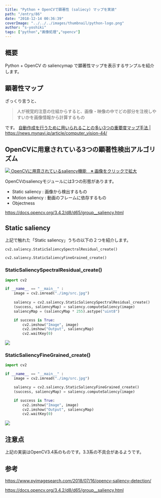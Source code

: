 ```yaml
---
title: "Python + OpenCVで顕著性 (saliecy) マップを実装"
path: "/entry/86"
date: "2018-12-14 00:36:39"
coverImage: "../../../images/thumbnail/python-logo.png"
author: "s-yoshiki"
tags: ["python","画像処理","opencv"]
---
```


## 概要

Python + OpenCV の saliencymap で顕著性マップを表示するサンプルを紹介します。

## 顕著性マップ

ざっくり言うと、

<blockquote>
人が視覚的注意の仕組からすると、画像・映像の中でどの部分を注視しやすいかを画像情報から計算するもの</blockquote>
です。
<a href="https://news.mynavi.jp/article/computer_vision-44/">自動作成を行うために用いられることの多い3つの重要度マップ手法 | https://news.mynavi.jp/article/computer_vision-44/</a>

## OpenCVに用意されている3つの顕著性検出アルゴリズム

<a href="https://docs.opencv.org/3.4.2/saliency.png">
<img src="https://docs.opencv.org/3.4.2/saliency.png">
OpenCVに用意されているsaliency機能　※ 画像をクリックで拡大</a>

OpenCVのsaliencyモジュールには3つの形態があります。

<ul>
 	<li>Static saliency : 画像から検出するもの</li>
 	<li>Motion saliency : 動画のフレームに依存するもの</li>
 	<li>Objectness</li>
</ul>
<a href="https://docs.opencv.org/3.4.2/d8/d65/group__saliency.html">https://docs.opencv.org/3.4.2/d8/d65/group__saliency.html</a>

## Static saliency

上記で触れた「Static saliency」うちの以下の２つを紹介します。

```
cv2.saliency.StaticSaliencySpectralResidual_create()
```

```
cv2.saliency.StaticSaliencyFineGrained_create()
```

### StaticSaliencySpectralResidual_create()

```py
import cv2

if __name__ == "__main__" :
    image = cv2.imread("./img/src.jpg")
    
    saliency = cv2.saliency.StaticSaliencySpectralResidual_create()
    (success, saliencyMap) = saliency.computeSaliency(image)
    saliencyMap = (saliencyMap * 255).astype("uint8")

    if success is True:
        cv2.imshow("Image", image)
        cv2.imshow("Output", saliencyMap)
        cv2.waitKey(0)
```

<img src="https://pbs.twimg.com/media/DuTndZgUwAAXdxt.jpg">

### StaticSaliencyFineGrained_create()

```py
import cv2

if __name__ == "__main__" :
    image = cv2.imread("./img/src.jpg")

    saliency = cv2.saliency.StaticSaliencyFineGrained_create()
    (success, saliencyMap) = saliency.computeSaliency(image)

    if success is True:
        cv2.imshow("Image", image)
        cv2.imshow("Output", saliencyMap)
        cv2.waitKey(0)
```

<img src="https://pbs.twimg.com/media/DuTn2_1V4AcyspK.jpg">

## 注意点

上記の実装はOpenCV3.4系のものです。3.3系の不具合があるようです。

## 参考

https://www.pyimagesearch.com/2018/07/16/opencv-saliency-detection/

https://docs.opencv.org/3.4.2/d8/d65/group__saliency.html
